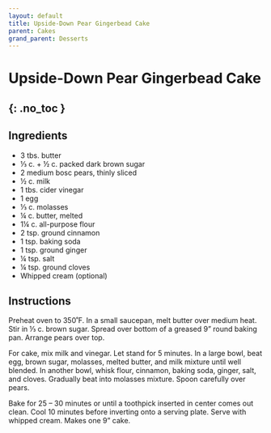 ```yaml
---
layout: default
title: Upside-Down Pear Gingerbead Cake
parent: Cakes
grand_parent: Desserts
---
```


# Upside-Down Pear Gingerbead Cake
{: .no_toc }
---

## Ingredients
<ul>
	<li>3 tbs. butter</li>
	<li>⅓ c. + ½ c. packed dark brown sugar</li>
	<li>2 medium bosc pears, thinly sliced</li>
	<li>½ c. milk</li>
	<li>1 tbs. cider vinegar</li>
	<li>1 egg</li>
	<li>⅓ c. molasses</li>
	<li>¼ c. butter, melted</li>
	<li>1¼ c. all-purpose flour</li>
	<li>2 tsp. ground cinnamon</li>
	<li>1 tsp. baking soda</li>
	<li>1 tsp. ground ginger</li>
	<li>¼ tsp. salt</li>
	<li>¼ tsp. ground cloves</li>
	<li>Whipped cream (optional)</li>
</ul>

## Instructions
Preheat oven to 350˚F. In a small saucepan, melt butter over medium heat. Stir in ⅓ c. brown sugar. Spread over bottom of a greased 9” round baking pan. Arrange pears over top.

For cake, mix milk and vinegar. Let stand for 5 minutes. In a large bowl, beat egg, brown sugar, molasses, melted butter, and milk mixture until well blended. In another bowl, whisk flour, cinnamon, baking soda, ginger, salt, and cloves. Gradually beat into molasses mixture. Spoon carefully over pears.

Bake for 25 – 30 minutes or until a toothpick inserted in center comes out clean. Cool 10 minutes before inverting onto a serving plate. Serve with whipped cream. Makes one 9” cake.
